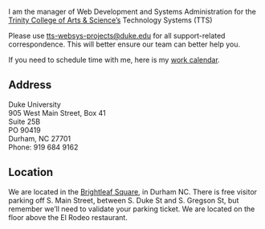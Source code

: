 I am the manager of Web Development and Systems Administration for the [Trinity College of Arts &amp; Science’s](https://trinity.duke.edu/) Technology Systems (TTS) 

Please use <tts-websys-projects@duke.edu> for all support-related correspondence. This will better ensure our team can better help you.

If you need to schedule time with me, here is my [work calendar](https://outlook.office365.com/owa/calendar/kyle.skrinak@duke.edu/Calendar/calendar.html "Outlook Web Calendar for Kyle Skrinak").

## Address
Duke University  
905 West Main Street, Box 41  
Suite 25B  
PO 90419  
Durham, NC 27701  
Phone: 919 684 9162

## Location

We are located in the [Brightleaf Square](http://historicbrightleaf.com/directions/ "Directions to Brightleaf Square"), in Durham NC. There is free visitor parking off S. Main Street, between S. Duke St and S. Gregson St, but remember we’ll need to validate your parking ticket. We are located on the floor above the El Rodeo restaurant.


